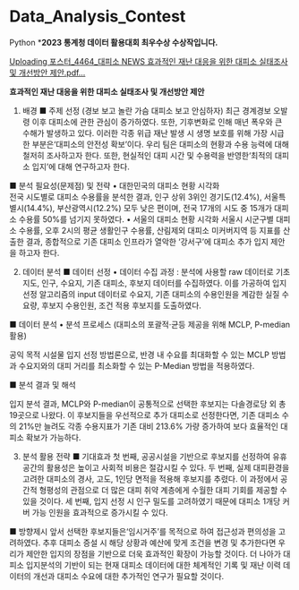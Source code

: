 # Data_Analysis_Contest
Python
***2023 통계청 데이터 활용대회 최우수상 수상작입니다.**

[Uploading 포스터_4464_대피소 NEWS 효과적인 재난 대응을 위한 대피소 실태조사 및 개선방안 제안.pdf…]()

**효과적인 재난 대응을 위한 대피소 실태조사 및 개선방안 제안**


1. 배경 
 ■ 주제 선정 (경보 보고 놀란 가슴 대피소 보고 안심하자)
최근 경계경보 오발령 이후 대피소에 관한 관심이 증가하였다. 또한, 기후변화로 인해 매년 폭우와 큰 수해가 발생하고 있다. 이러한 각종 위급 재난 발생 시 생명 보호를 위해 가장 시급한 부분은‘대피소의 안전성 확보’이다. 우리 팀은 대피소의 현황과 수용 능력에 대해 철저히 조사하고자 한다. 또한, 현실적인 대피 시간 및 수용력을 반영한‘최적의 대피소 입지’에 대해 연구하고자 한다.


 ■ 분석 필요성(문제점) 및 전략
  • 대한민국의 대피소 현황 시각화                         
전국 시도별로 대피소 수용률을 분석한 결과, 인구 상위 3위인 경기도(12.4%), 서울특별시(14.4%), 부산광역시(12.2%) 모두 낮은 편이며, 전국 17개의 시도 중 15개가 대피소 수용률 50%를 넘기지 못하였다. 
  • 서울의 대피소 현황 시각화
서울시 시군구별 대피소 수용률, 오후 2시의 평균 생활인구 수용률, 산림제외 대피소 미커버지역 등 지표를 산출한 결과, 종합적으로 기존 대피소 인프라가 열악한 ‘강서구’에 대피소 추가 입지 제안을 하고자 한다. 


2. 데이터 분석
 ■ 데이터 선정
  • 데이터 수집 과정 : 분석에 사용할 raw 데이터로 기초지도, 인구, 수요지, 기존 대피소, 후보지 데이터를 수집하였다. 이를 가공하여 입지 선정 알고리즘의 input 데이터로 수요지, 기존 대피소의 수용인원을 계감한 실질 수요량, 후보지 수용인원, 조건 적용 후보지를 도출하였다. 

 ■ 데이터 분석
  • 분석 프로세스 (대피소의 포괄적·균등 제공을 위해 MCLP, P-median 활용)

공익 목적 시설물 입지 선정 방법론으로, 반경 내 수요를 최대화할 수 있는 MCLP 방법과 수요지와의 대피 거리를 최소화할 수 있는 P-Median 방법을 적용하였다. 

 ■ 분석 결과 및 해석

입지 분석 결과, MCLP와 P-median이 공통적으로 선택한 후보지는 다솔경로당 외 총 19곳으로 나왔다. 이 후보지들을 우선적으로 추가 대피소로 선정한다면, 기존 대피소 수의 21%만 늘려도 각종 수용지표가 기존 대비 213.6% 가량 증가하여 보다 효율적인 대피소 확보가 가능하다.


3. 분석 활용 전략
 ■ 기대효과
첫 번째, 공공시설을 기반으로 후보지를 선정하여 유휴공간의 활용성은 높이고 사회적 비용은 절감시킬 수 있다. 두 번째, 실제 대피환경을 고려한 대피소의 경사, 고도, 1인당 면적을 적용해 후보지를 추렸다. 이 과정에서 공간적 형평성의 관점으로 더 많은 대피 취약 계층에게 수월한 대피 기회를 제공할 수 있을 것이다. 세 번째, 입지 선정 시 인구 밀도를 고려하였기 때문에 대피소 1개당 커버 가능 인원을 효과적으로 증가시킬 수 있다.

 ■ 방향제시
앞서 선택한 후보지들은‘임시거주’를 목적으로 하여 접근성과 편의성을 고려하였다. 추후 대피소 증설 시 해당 상황과 예산에 맞게 조건을 변경 및 추가한다면 우리가 제안한 입지의 장점을 기반으로 더욱 효과적인 확장이 가능할 것이다. 더 나아가 대피소 입지분석의 기반이 되는 현재 대피소 데이터에 대한 체계적인 기록 및 재난 이력 데이터의 개선과 대피소 수요에 대한 추가적인 연구가 필요할 것이다.
